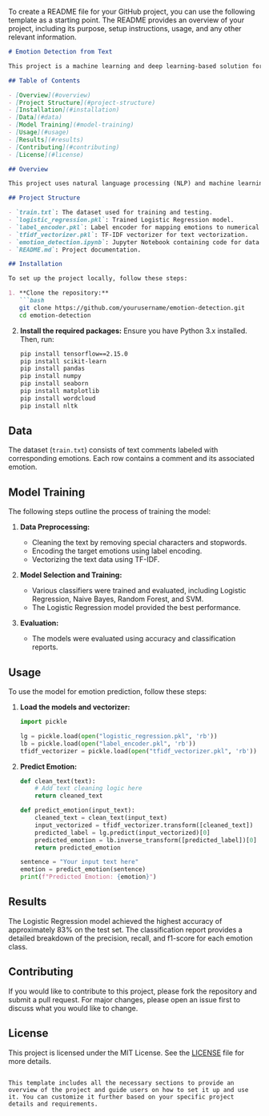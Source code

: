To create a README file for your GitHub project, you can use the following template as a starting point. The README provides an overview of your project, including its purpose, setup instructions, usage, and any other relevant information.

```markdown
# Emotion Detection from Text

This project is a machine learning and deep learning-based solution for detecting emotions from text. The model classifies text into various emotions such as sadness, joy, anger, love, and more.

## Table of Contents

- [Overview](#overview)
- [Project Structure](#project-structure)
- [Installation](#installation)
- [Data](#data)
- [Model Training](#model-training)
- [Usage](#usage)
- [Results](#results)
- [Contributing](#contributing)
- [License](#license)

## Overview

This project uses natural language processing (NLP) and machine learning techniques to classify emotions in text data. It employs a range of classifiers including Logistic Regression, Naive Bayes, Random Forest, and Support Vector Machine (SVM). The best-performing model is used for predictions.

## Project Structure

- `train.txt`: The dataset used for training and testing.
- `logistic_regression.pkl`: Trained Logistic Regression model.
- `label_encoder.pkl`: Label encoder for mapping emotions to numerical labels.
- `tfidf_vectorizer.pkl`: TF-IDF vectorizer for text vectorization.
- `emotion_detection.ipynb`: Jupyter Notebook containing code for data processing, model training, and evaluation.
- `README.md`: Project documentation.

## Installation

To set up the project locally, follow these steps:

1. **Clone the repository:**
   ```bash
   git clone https://github.com/yourusername/emotion-detection.git
   cd emotion-detection
   ```

2. **Install the required packages:**
   Ensure you have Python 3.x installed. Then, run:
   ```bash
   pip install tensorflow==2.15.0
   pip install scikit-learn
   pip install pandas
   pip install numpy
   pip install seaborn
   pip install matplotlib
   pip install wordcloud
   pip install nltk
   ```

## Data

The dataset (`train.txt`) consists of text comments labeled with corresponding emotions. Each row contains a comment and its associated emotion.

## Model Training

The following steps outline the process of training the model:

1. **Data Preprocessing:**
   - Cleaning the text by removing special characters and stopwords.
   - Encoding the target emotions using label encoding.
   - Vectorizing the text data using TF-IDF.

2. **Model Selection and Training:**
   - Various classifiers were trained and evaluated, including Logistic Regression, Naive Bayes, Random Forest, and SVM.
   - The Logistic Regression model provided the best performance.

3. **Evaluation:**
   - The models were evaluated using accuracy and classification reports.

## Usage

To use the model for emotion prediction, follow these steps:

1. **Load the models and vectorizer:**
   ```python
   import pickle

   lg = pickle.load(open("logistic_regression.pkl", 'rb'))
   lb = pickle.load(open("label_encoder.pkl", 'rb'))
   tfidf_vectorizer = pickle.load(open("tfidf_vectorizer.pkl", 'rb'))
   ```

2. **Predict Emotion:**
   ```python
   def clean_text(text):
       # Add text cleaning logic here
       return cleaned_text

   def predict_emotion(input_text):
       cleaned_text = clean_text(input_text)
       input_vectorized = tfidf_vectorizer.transform([cleaned_text])
       predicted_label = lg.predict(input_vectorized)[0]
       predicted_emotion = lb.inverse_transform([predicted_label])[0]
       return predicted_emotion

   sentence = "Your input text here"
   emotion = predict_emotion(sentence)
   print(f"Predicted Emotion: {emotion}")
   ```

## Results

The Logistic Regression model achieved the highest accuracy of approximately 83% on the test set. The classification report provides a detailed breakdown of the precision, recall, and f1-score for each emotion class.

## Contributing

If you would like to contribute to this project, please fork the repository and submit a pull request. For major changes, please open an issue first to discuss what you would like to change.

## License

This project is licensed under the MIT License. See the [LICENSE](LICENSE) file for more details.
```

This template includes all the necessary sections to provide an overview of the project and guide users on how to set it up and use it. You can customize it further based on your specific project details and requirements.
